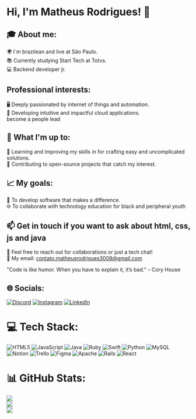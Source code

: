 
# Hi, I'm Matheus Rodrigues! 👋
## 🎓 About me:
🌍 I´m brazilean and live at São Paulo.<br>
📚 Currently studying Start Tech at Totvs.<br>💻 Backend developer jr.<br>

## Professional interests:
🖥️ Deeply passionated by internet of things and automation.<br>📱 Developing intuitive and impactful cloud applications.<br>become a people lead<br>
## 🌱 What I'm up to:
📖 Learning and improving my skills in for crafting easy and uncomplicated solutions.<br>
🔄 Contributing to open-source projects that catch my interest.<br>

## 📈 My goals:
🌟 To develop software that makes a difference.<br>
🌐 To collaborate with technology education for black and peripheral youth<br>
## 📫 Get in touch if you want to ask about html, css, js and java<br>
💬 Feel free to reach out for collaborations or just a tech chat!<br>
📧 My email: contato.matheusrodrigues3008@gmail.com<br>

"Code is like humor. When you have to explain it, it’s bad." – Cory House


## 🌐 Socials:
[![Discord](https://img.shields.io/badge/Discord-%237289DA.svg?logo=discord&logoColor=white)](https://discord.gg/matheusrodriguesss) [![Instagram](https://img.shields.io/badge/Instagram-%23E4405F.svg?logo=Instagram&logoColor=white)](https://instagram.com/dev_mts) [![LinkedIn](https://img.shields.io/badge/LinkedIn-%230077B5.svg?logo=linkedin&logoColor=white)](https://linkedin.com/in/MatheusRodriguesss) 

# 💻 Tech Stack:
![HTML5](https://img.shields.io/badge/html5-%23E34F26.svg?style=for-the-badge&logo=html5&logoColor=white) ![JavaScript](https://img.shields.io/badge/javascript-%23323330.svg?style=for-the-badge&logo=javascript&logoColor=%23F7DF1E) ![Java](https://img.shields.io/badge/java-%23ED8B00.svg?style=for-the-badge&logo=openjdk&logoColor=white) ![Ruby](https://img.shields.io/badge/ruby-%23CC342D.svg?style=for-the-badge&logo=ruby&logoColor=white) ![Swift](https://img.shields.io/badge/swift-F54A2A?style=for-the-badge&logo=swift&logoColor=white) ![Python](https://img.shields.io/badge/python-3670A0?style=for-the-badge&logo=python&logoColor=ffdd54) ![MySQL](https://img.shields.io/badge/mysql-%2300000f.svg?style=for-the-badge&logo=mysql&logoColor=white) ![Notion](https://img.shields.io/badge/Notion-%23000000.svg?style=for-the-badge&logo=notion&logoColor=white) ![Trello](https://img.shields.io/badge/Trello-%23026AA7.svg?style=for-the-badge&logo=Trello&logoColor=white) ![Figma](https://img.shields.io/badge/figma-%23F24E1E.svg?style=for-the-badge&logo=figma&logoColor=white) ![Apache](https://img.shields.io/badge/apache-%23D42029.svg?style=for-the-badge&logo=apache&logoColor=white) ![Rails](https://img.shields.io/badge/rails-%23CC0000.svg?style=for-the-badge&logo=ruby-on-rails&logoColor=white) ![React](https://img.shields.io/badge/react-%2320232a.svg?style=for-the-badge&logo=react&logoColor=%2361DAFB)
# 📊 GitHub Stats:
![](https://github-readme-stats.vercel.app/api?username=MatheusRodriguesss&theme=tokyonight&hide_border=false&include_all_commits=false&count_private=false)<br/>
![](https://github-readme-streak-stats.herokuapp.com/?user=MatheusRodriguesss&theme=tokyonight&hide_border=false)<br/>
![](https://github-readme-stats.vercel.app/api/top-langs/?username=MatheusRodriguesss&theme=tokyonight&hide_border=false&include_all_commits=false&count_private=false&layout=compact)

<!-- Proudly created with GPRM ( https://gprm.itsvg.in ) -->
